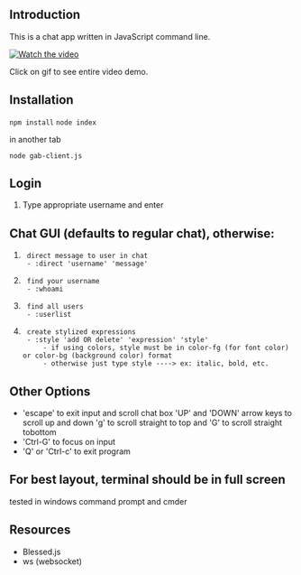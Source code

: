## Introduction
This is a chat app written in JavaScript command line.

[![Watch the video](chatClient.gif)](https://youtu.be/5dCL3NVSzEs)

Click on gif to see entire video demo. 

## Installation

`npm install`
`node index`

in another tab

`node gab-client.js`

## Login

1) Type appropriate username and enter

## Chat GUI (defaults to regular chat), otherwise:

1)      direct message to user in chat
        - :direct 'username' 'message'
2)      find your username 
        - :whoami
3)      find all users
        - :userlist
4)      create stylized expressions
        - :style 'add OR delete' 'expression' 'style'
            - if using colors, style must be in color-fg (for font color) or color-bg (background color) format
            - otherwise just type style ----> ex: italic, bold, etc.

## Other Options
- 'escape' to exit input and scroll chat box
       'UP' and \'DOWN\' arrow keys to scroll up and down
        'g' to scroll straight to top and 'G' to scroll straight tobottom
- 'Ctrl-G' to focus on input
- 'Q' or 'Ctrl-c' to exit program

## For best layout, terminal should be in full screen
tested in windows command prompt and cmder

## Resources
- Blessed.js
- ws (websocket)
